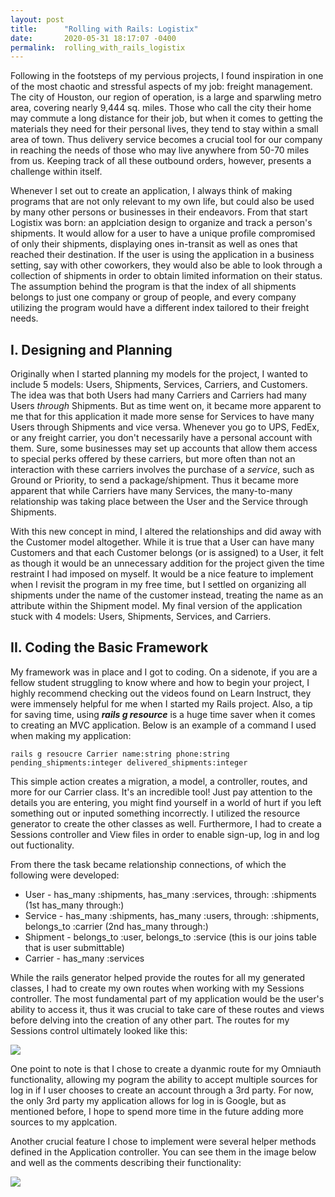 ```yaml
---
layout: post
title:      "Rolling with Rails: Logistix"
date:       2020-05-31 18:17:07 -0400
permalink:  rolling_with_rails_logistix
---
```



Following in the footsteps of my pervious projects, I found inspiration in one of the most chaotic and stressful aspects of my job: freight management. The city of Houston, our region of operation, is a large and sparwling metro area, covering nearly 9,444 sq. miles. Those who call the city their home may commute a long distance for their job, but when it comes to getting the materials they need for their personal lives, they tend to stay within a small area of town. Thus delivery service becomes a crucial tool for our company in reaching the needs of those who may live anywhere from 50-70 miles from us. Keeping track of all these outbound orders, however, presents a challenge within itself.

Whenever I set out to create an application, I always think of making programs that are not only relevant to my own life, but could also be used by many other persons or businesses in their endeavors. From that start Logistix was born: an applciation design to organize and track a person's shipments. It would allow for a user to have a unique profile compromised of only their shipments, displaying ones in-transit as well as ones that reached their destination. If the user is using the application in a business setting, say with other coworkers, they would also be able to look through a collection of shipments in order to obtain limited information on their status. The assumption behind the program is that the index of all shipments belongs to just one company or group of people, and every company utilizing the program would have a different index tailored to their freight needs.

## I. Designing and Planning

Originally when I started planning my models for the project, I wanted to include 5 models: Users, Shipments, Services, Carriers, and Customers. The idea was that both Users had many Carriers and Carriers had many Users *through* Shipments. But as time went on, it became more apparent to me that for this application it made more sense for Services to have many Users through Shipments and vice versa. Whenever you go to UPS, FedEx, or any freight carrier, you don't necessarily have a personal account with them. Sure, some businesses may set up accounts that allow them access to special perks offered by these carriers, but more often than not an interaction with these carriers involves the purchase of a *service*, such as Ground or Priority, to send a package/shipment. Thus it became more apparent that while Carriers have many Services, the many-to-many relationship was taking place between the User and the Service through Shipments.

With this new concept in mind, I altered the relationships and did away with the Customer model altogether. While it is true that a User can have many Customers and that each Customer belongs (or is assigned) to a User, it felt as though it would be an unnecessary addition for the project given the time restraint I had imposed on myself. It would be a nice feature to implement when I revisit the program in my free time, but I settled on organizing all shipments under the name of the customer instead, treating the name as an attribute within the Shipment model. My final version of the application stuck with 4 models: Users, Shipments, Services, and Carriers.

## II. Coding the Basic Framework

My framework was in place and I got to coding. On a sidenote, if you are a fellow student struggling to know where and how to begin your project, I highly recommend checking out the videos found on Learn Instruct, they were immensely helpful for me when I started my Rails project. Also, a tip for saving time, using ***rails g resource*** is a huge time saver when it comes to creating an MVC application. Below is an example of a command I used when making my application:

`rails g resoucre Carrier name:string phone:string pending_shipments:integer delivered_shipments:integer`

This simple action creates a migration, a model, a controller, routes, and more for our Carrier class. It's an incredible tool! Just pay attention to the details you are entering, you might find yourself in a world of hurt if you left something out or inputed something incorrectly. I utilized the resource generator to create the other classes as well. Furthermore, I had to create a Sessions controller and View files in order to enable sign-up, log in and log out fuctionality.

From there the task became relationship connections, of which the following were developed:

* User - has_many :shipments, has_many :services, through: :shipments (1st has_many through:)
* Service - has_many :shipments, has_many :users, through: :shipments, belongs_to :carrier (2nd has_many through:)
* Shipment - belongs_to :user, belongs_to :service (this is our joins table that is user submittable) 
* Carrier - has_many :services

While the rails generator helped provide the routes for all my generated classes, I had to create my own routes when working with my Sessions controller. The most fundamental part of my application would be the user's ability to access it, thus it was crucial to take care of these routes and views before delving into the creation of any other part. The routes for my Sessions control ultimately looked like this:

![](https://i.imgur.com/kw1RWxY.png)

One point to note is that I chose to create a dyanmic route for my Omniauth functionality, allowing my pogram the ability to accept multiple sources for log in if I user chooses to create an account through a 3rd party. For now, the only 3rd party my application allows for log in is Google, but as mentioned before, I hope to spend more time in the future adding more sources to my applcation. 

Another crucial feature I chose to implement were several helper methods defined in the Application controller. You can see them in the image below and well as the comments describing their functionality:

![](https://imgur.com/a/GIByvh1)







